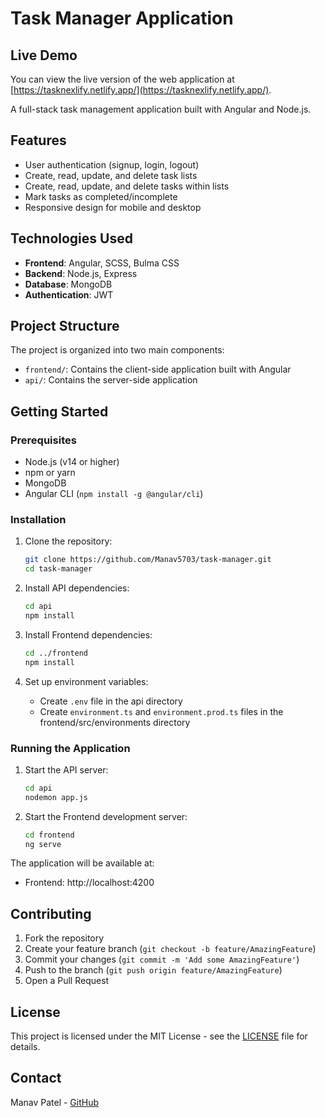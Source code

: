 # Task Manager Application

## Live Demo
You can view the live version of the web application at [https://tasknexlify.netlify.app/](https://tasknexlify.netlify.app/).

A full-stack task management application built with Angular and Node.js.

## Features

- User authentication (signup, login, logout)
- Create, read, update, and delete task lists
- Create, read, update, and delete tasks within lists
- Mark tasks as completed/incomplete
- Responsive design for mobile and desktop

## Technologies Used

- **Frontend**: Angular, SCSS, Bulma CSS
- **Backend**: Node.js, Express
- **Database**: MongoDB
- **Authentication**: JWT

## Project Structure

The project is organized into two main components:

- `frontend/`: Contains the client-side application built with Angular
- `api/`: Contains the server-side application

## Getting Started

### Prerequisites

- Node.js (v14 or higher)
- npm or yarn
- MongoDB
- Angular CLI (`npm install -g @angular/cli`)

### Installation

1. Clone the repository:
   ```bash
   git clone https://github.com/Manav5703/task-manager.git
   cd task-manager
   ```

2. Install API dependencies:
   ```bash
   cd api
   npm install
   ```

3. Install Frontend dependencies:
   ```bash
   cd ../frontend
   npm install
   ```

4. Set up environment variables:
   - Create `.env` file in the api directory
   - Create `environment.ts` and `environment.prod.ts` files in the frontend/src/environments directory

### Running the Application

1. Start the API server:
   ```bash
   cd api
   nodemon app.js
   ```

2. Start the Frontend development server:
   ```bash
   cd frontend
   ng serve
   ```

The application will be available at:
- Frontend: http://localhost:4200

## Contributing

1. Fork the repository
2. Create your feature branch (`git checkout -b feature/AmazingFeature`)
3. Commit your changes (`git commit -m 'Add some AmazingFeature'`)
4. Push to the branch (`git push origin feature/AmazingFeature`)
5. Open a Pull Request

## License

This project is licensed under the MIT License - see the [LICENSE](LICENSE) file for details.

## Contact

Manav Patel - [GitHub](https://github.com/Manav5703)
